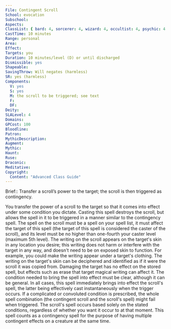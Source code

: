 ```yaml
---
File: Contingent Scroll
School: evocation
Subschool: 
Aspects: 
ClassList: { bard: 4, sorcerer: 4, wizard: 4, occultist: 4, psychic: 4 }
CastTime: 10 minutes
Range: personal
Area: 
Effect: 
Targets: you
Duration: 10 minutes/level (D) or until discharged
Dismissible: yes
Shapeable: 
SavingThrow: Will negates (harmless)
SR: yes (harmless)
Components:
  V: yes
  S: yes
  M: the scroll to be triggered; see text
  F: 
  DF: 
Deity: 
SLALevel: 4
Domains: 
GPCost: 100
Bloodline: 
Patron: 
MythicDescription: 
Augment: 
Mythic: 
Haunt: 
Ruse: 
Draconic: 
Meditative: 
Copyright:
  Content: "Advanced Class Guide"
---
```

Brief:: Transfer a scroll’s power to the target; the scroll is then triggered as contingency.

You transfer the power of a scroll to the target so that it comes into effect under some condition you dictate. Casting this spell destroys the scroll, but allows the spell in it to be triggered in a manner similar to the contingency spell. The spell on the scroll must be a spell on your spell list, it must affect the target of this spell (the target of this spell is considered the caster of the scroll), and its level must be no higher than one-fourth your caster level (maximum 5th level).  The writing on the scroll appears on the target's skin in any location you desire; this writing does not harm or interfere with the target in any way, and doesn't need to be on exposed skin to function. For example, you could make the writing appear under a target's clothing. The writing on the target's skin can be deciphered and identified as if it were the scroll it was copied from. Damaging the target has no effect on the stored spell, but effects such as erase that target magical writing can affect it.  The condition needed to bring the spell into effect must be clear, although it can be general. In all cases, this spell immediately brings into effect the scroll's spell, the latter being effectively cast instantaneously when the trigger occurs. If a complicated or convoluted condition is prescribed, the whole spell combination (the contingent scroll and the scroll's spell) might fail when triggered. The scroll's spell occurs based solely on the stated conditions, regardless of whether you want it occur to at that moment.  This spell counts as a contingency spell for the purpose of having multiple contingent effects on a creature at the same time.

